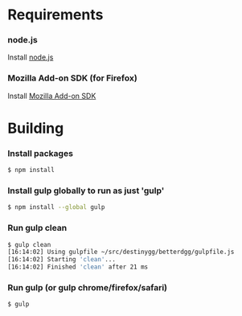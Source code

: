 Requirements
====================

### node.js
Install [node.js](http://nodejs.org/download/)

### Mozilla Add-on SDK (for Firefox)
Install [Mozilla Add-on SDK](https://developer.mozilla.org/en-US/Add-ons/SDK/Tutorials/Installation)

Building
====================

### Install packages

```sh
$ npm install
```

### Install gulp globally to run as just 'gulp'

```sh
$ npm install --global gulp
```

### Run gulp clean

```sh
$ gulp clean
[16:14:02] Using gulpfile ~/src/destinygg/betterdgg/gulpfile.js
[16:14:02] Starting 'clean'...
[16:14:02] Finished 'clean' after 21 ms
```

### Run gulp (or gulp chrome/firefox/safari)

```sh
$ gulp
```
